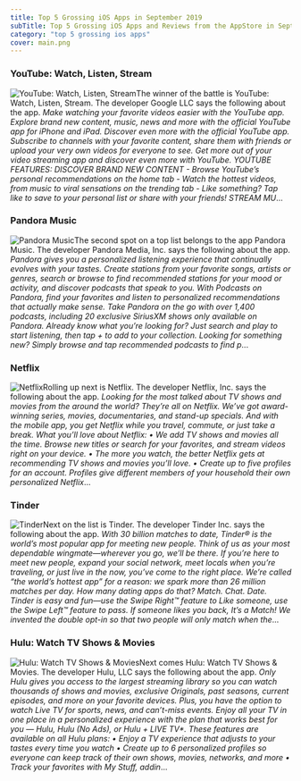 ```yaml
---
title: Top 5 Grossing iOS Apps in September 2019
subTitle: Top 5 Grossing iOS Apps and Reviews from the AppStore in September 2019.
category: "top 5 grossing ios apps"
cover: main.png
---
```


### YouTube: Watch, Listen, Stream

![YouTube: Watch, Listen, Stream](https://is3-ssl.mzstatic.com/image/thumb/Purple113/v4/77/a2/fb/77a2fbd6-90b8-0412-f13d-868d259f3e47/AppIcon-0-1x_U007emarketing-0-0-GLES2_U002c0-512MB-sRGB-0-0-0-85-220-0-0-0-7.png/100x100bb.png)The winner of the battle is YouTube: Watch, Listen, Stream. The developer Google LLC says the following about the app. _Make watching your favorite videos easier with the YouTube app. Explore brand new content, music, news and more with the official YouTube app for iPhone and iPad.  Discover even more with the official YouTube app. Subscribe to channels with your favorite content, share them with friends or upload your very own videos for everyone to see.  Get more out of your video streaming app and discover even more with YouTube.  YOUTUBE FEATURES:  DISCOVER BRAND NEW CONTENT - Browse YouTube’s personal recommendations on the home tab - Watch the hottest videos, from music to viral sensations on the trending tab - Like something? Tap like to save to your personal list or share with your friends!  STREAM MU_...

### Pandora Music

![Pandora Music](https://is4-ssl.mzstatic.com/image/thumb/Purple113/v4/0f/0d/47/0f0d4792-d72d-f9e6-33c2-3ef07d28e297/AppIcon-0-0-1x_U007emarketing-0-0-0-7-0-0-sRGB-0-0-0-GLES2_U002c0-512MB-85-220-0-0.png/100x100bb.png)The second spot on a top list belongs to the app Pandora Music. The developer Pandora Media, Inc. says the following about the app. _Pandora gives you a personalized listening experience that continually evolves with your tastes.  Create stations from your favorite songs, artists or genres, search or browse to find recommended stations for your mood or activity, and discover podcasts that speak to you.   With Podcasts on Pandora, find your favorites and listen to personalized recommendations that actually make sense. Take Pandora on the go with over 1,400 podcasts, including 20 exclusive SiriusXM shows only available on Pandora. Already know what you’re looking for? Just search and play to start listening, then tap + to add to your collection. Looking for something new? Simply browse and tap recommended podcasts to find p_...

### Netflix

![Netflix](https://is5-ssl.mzstatic.com/image/thumb/Purple113/v4/b5/13/73/b5137372-159a-09f3-0836-382ac597a19c/AppIcon-0-1x_U007emarketing-0-0-GLES2_U002c0-512MB-sRGB-0-0-0-85-220-0-0-0-10.png/100x100bb.png)Rolling up next is Netflix. The developer Netflix, Inc. says the following about the app. _Looking for the most talked about TV shows and movies from the around the world? They’re all on Netflix.  We’ve got award-winning series, movies, documentaries, and stand-up specials. And with the mobile app, you get Netflix while you travel, commute, or just take a break.  What you’ll love about Netflix:  • We add TV shows and movies all the time. Browse new titles or search for your favorites, and stream videos right on your device. • The more you watch, the better Netflix gets at recommending TV shows and movies you’ll love. • Create up to five profiles for an account. Profiles give different members of your household their own personalized Netflix_...

### Tinder

![Tinder](https://is5-ssl.mzstatic.com/image/thumb/Purple123/v4/d9/e8/72/d9e87243-ee9e-be5b-cfd5-7733f7faa22e/AppIcon-0-1x_U007emarketing-0-0-GLES2_U002c0-512MB-sRGB-0-0-0-85-220-0-0-0-7.png/100x100bb.png)Next on the list is Tinder. The developer Tinder Inc. says the following about the app. _With 30 billion matches to date, Tinder® is the world’s most popular app for meeting new people. Think of us as your most dependable wingmate—wherever you go, we’ll be there. If you’re here to meet new people, expand your social network, meet locals when you’re traveling, or just live in the now, you’ve come to the right place. We’re called “the world’s hottest app” for a reason: we spark more than 26 million matches per day. How many dating apps do that?  Match. Chat. Date. Tinder is easy and fun—use the Swipe Right™ feature to Like someone, use the Swipe Left™ feature to pass. If someone likes you back, It’s a Match! We invented the double opt-in so that two people will only match when the_...

### Hulu: Watch TV Shows & Movies

![Hulu: Watch TV Shows & Movies](https://is4-ssl.mzstatic.com/image/thumb/Purple123/v4/78/90/64/789064cb-6d38-2da3-3bfb-3d8ca33877a1/HuluAppIcon-0-1x_U007emarketing-0-0-GLES2_U002c0-512MB-sRGB-0-0-0-85-220-0-0-0-7.png/100x100bb.png)Next comes Hulu: Watch TV Shows & Movies. The developer Hulu, LLC says the following about the app. _Only Hulu gives you access to the largest streaming library so you can watch thousands of shows and movies, exclusive Originals, past seasons, current episodes, and more on your favorite devices. Plus, you have the option to watch Live TV for sports, news, and can’t-miss events.  Enjoy all your TV in one place in a personalized experience with the plan that works best for you — Hulu, Hulu (No Ads), or Hulu + LIVE TV*.  These features are available on all Hulu plans: • Enjoy a TV experience that adjusts to your tastes every time you watch • Create up to 6 personalized profiles so everyone can keep track of their own shows, movies, networks, and more • Track your favorites with My Stuff, addin_...

